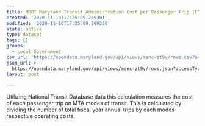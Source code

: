 ```yaml
---
title: MDOT Maryland Transit Administration Cost per Passenger Trip (FY)
created: '2020-11-10T17:25:09.269301'
modified: '2020-11-10T17:25:09.269336'
state: active
type: dataset
tags: []
groups:
  - Local Government
csv_url: 'https://opendata.maryland.gov/api/views/menc-zt9v/rows.csv?accessType=DOWNLOAD'
json_url: >-
  https://opendata.maryland.gov/api/views/menc-zt9v/rows.json?accessType=DOWNLOAD
layout: post

---
```

Utilizing National Transit Database data this calculation measures the cost of each passenger trip on MTA modes of transit. This is calculated by dividing the number of total fiscal year annual trips by each modes respective operating costs.
